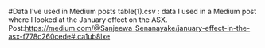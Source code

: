 #Data I've used in Medium posts
table(1).csv : data I used in a Medium post where I looked at the January effect on the ASX. Post:https://medium.com/@Sanjeewa_Senanayake/january-effect-in-the-asx-f778c260cede#.ca1ub8lxe
